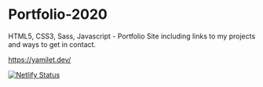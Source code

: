 # Portfolio-2020

HTML5, CSS3, Sass, Javascript - Portfolio Site including links to my projects and ways to get in contact.

https://yamilet.dev/

[![Netlify Status](https://api.netlify.com/api/v1/badges/96211283-761f-4e5a-bfaa-e6afd3db8e59/deploy-status)](https://app.netlify.com/sites/yamiletdev/deploys)

